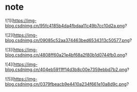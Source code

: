 # note
![1](https://img-blog.csdnimg.cn/95fc4185b4da4fbdaa11c49b7cc10d2a.png?

![2](https://img-blog.csdnimg.cn/09085c52aa374463bed6534313c50577.png?

![3](https://img-blog.csdnimg.cn/4808ff60a21e4bf68a2f80b1d0744fb0.png?

![4](https://img-blog.csdnimg.cn/404eb5911ff14d3b8c00e7359ebbd7b2.png?

![5](https://img-blog.csdnimg.cn/0379fbeacb9e4410a234f661e10a8d9c.png?
